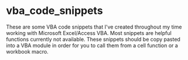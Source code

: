 # vba_code_snippets
These are some VBA code snippets that I've created throughout my time working with Microsoft Excel/Access VBA. Most snippets are helpful functions currently not available. These snippets should be copy pasted into a VBA module in order for you to call them from a cell function or a workbook macro.
